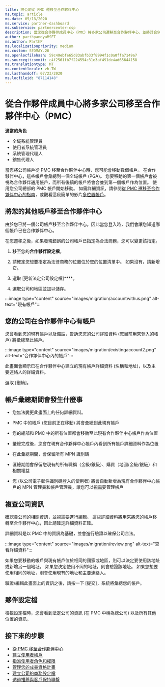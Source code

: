 ```yaml
---
title: 將公司從 PMC 遷移至合作夥伴中心
ms.topic: article
ms.date: 05/18/2020
ms.service: partner-dashboard
ms.subservice: partnercenter-csp
description: 當您從合作夥伴成員中心（PMC）將多家公司遷移至合作夥伴中心，並將其合併到合作夥伴的通用帳戶時，要知道的事項。
author: parthpandyaMSFT
ms.author: ParthP
ms.localizationpriority: medium
ms.custom: SEOMAY.20
ms.openlocfilehash: 59c40ebfe65d83abfb33f8994f1c0a0ffa7149a7
ms.sourcegitcommit: c4f2561fb7f224554c31e3af491de4ad65644158
ms.translationtype: MT
ms.contentlocale: zh-TW
ms.lasthandoff: 07/23/2020
ms.locfileid: "87114148"
---
```

# <a name="moving-multiple-companies-to-partner-center-from-partner-membership-center-pmc"></a>從合作夥伴成員中心將多家公司移至合作夥伴中心（PMC）

**適當的角色**

- 全域系統管理員
- 使用者系統管理員
- 系統管理代理人
- 銷售代理人

當您將公司帳戶從 PMC 移至合作夥伴中心時，您可能會移動數個帳戶。 在合作夥伴中心，這些帳戶會彙總到一個全域帳戶 (PGA)。 您要移動的第一個帳戶會被視為合作夥伴通用帳戶，而所有後續的帳戶將會合並到第一個帳戶作為位置。 使用您公司總部的 PMC 帳戶開始移動。 如需詳細資訊，請參閱[從 PMC 遷移至合作夥伴中心的指南](guide-to-migration.md)，或觀看這段簡單的影片[多位置帳戶](https://vimeo.com/290335248)。

## <a name="move-your-additional-accounts-into-partner-center"></a>將您的其他帳戶移至合作夥伴中心

由於您已將一個公司帳戶移至合作夥伴中心，因此當您登入時，我們會讓您知道哪個帳戶已在合作夥伴中心。

在您遷移之後，如果發現錯誤的公司帳戶已指定為合法商務，您可以變更該指定。

1. 移至您的**合作夥伴設定檔**。

2. 請確定您想要指定為法律商務的位置位於您的位置清單中。 如果沒有，請新增它。

3. 選取 [更新法定公司設定檔]****。

4. 選取公司和地區並加以儲存。

:::image type="content" source="images/migration/accountwithus.png" alt-text="現有帳戶":::

## <a name="your-company-has-an-account-in-partner-center"></a>您的公司在合作夥伴中心有帳戶

您會看到您的現有帳戶以及備註，告訴您您的公司詳細資料 (您目前用來登入的帳戶) 將彙總至此帳戶。

:::image type="content" source="images/migration/existingaccount2.png" alt-text="合作夥伴中心內的帳戶":::

此畫面會顯示已在合作夥伴中心建立的現有帳戶詳細資料 (名稱和地址)，以及主要連絡人的詳細資料。

選取 \[繼續\]。

## <a name="what-happens-during-consolidation-of-accounts"></a>帳戶彙總期間會發生什麼事

- 您無法變更此畫面上的任何詳細資料。

- PMC 中的帳戶 (您目前正在移動) 將會彙總到此現有帳戶

- 您的總部和 PMC 中的所有位置都會移動至此現有合作夥伴中心帳戶作為位置

- 彙總完成後，您會在現有合作夥伴中心帳戶內看到所有帳戶詳細資料作為位置

- 在此彙總期間，會保留所有 MPN 識別碼

- 匯總期間會保留您現有的所有職稱（金級/銀級）、購買（地圖/金級/銀級）和相關權益

- 您 (以公司電子郵件識別碼登入的使用者) 將會自動新增為現有合作夥伴中心帳戶的 MPN 管理員和帳戶管理員，讓您可以視需要管理帳戶

## <a name="review-your-company-information"></a>複查公司資訊

確認貴公司的相關資訊，並視需要進行編輯。  這些詳細資料將用來將您的帳戶移轉至合作夥伴中心，因此請確定詳細資料正確。

詳細資料是以 PMC 中的資訊為基礎，並會進行驗證以確保公司合法。


:::image type="content" source="images/migration/review.png" alt-text="查看詳細資料":::

如果您要移動的帳戶與現有帳戶位於相同的國家或地區，則可以決定要使用該地址或新增另一個地址。 如果您決定使用不同的地址，則會驗證該地址。 如果您想要使用相同的地址，則會使用現有的地址和主要連絡人。

驗證/編輯此畫面上的資訊之後，請按一下 [提交]，系統將彙總您的帳戶。

## <a name="partner-profile"></a>夥伴設定檔

檢視設定檔時，您會看到法定公司的資訊 (在 PMC 中稱為總公司) 以及所有其他位置的資訊。

## <a name="next-steps"></a>接下來的步驟

- [從 PMC 移至合作夥伴中心](move-pmc-pc-map.md)
- [建立使用者帳戶](create-user-accounts-and-set-permissions.md)
- [指派使用者角色和權限](permissions-overview.md)
- [管理您的成員資格計畫](renew-mpn-offers.md)
- [建立公司的商務設定檔](create-a-marketing-profile.md)
- [透過推薦與客戶保持聯繫](responding-to-referrals.md)
